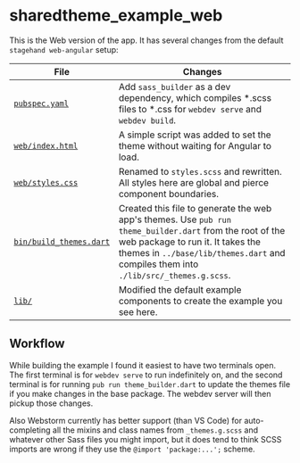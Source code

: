 # sharedtheme_example_web

This is the Web version of the app. It has several changes from the default `stagehand web-angular` setup:

File | Changes
-|-
[`pubspec.yaml`](pubspec.yaml) | Add `sass_builder` as a dev dependency, which compiles *.scss files to *.css for `webdev serve` and `webdev build`.
[`web/index.html`](web/index.html) | A simple script was added to set the theme without waiting for Angular to load.
[`web/styles.css`](web/styles.scss) | Renamed to `styles.scss` and rewritten. All styles here are global and pierce component boundaries.
[`bin/build_themes.dart`](bin/build_themes.dart) | Created this file to generate the web app's themes. Use `pub run theme_builder.dart` from the root of the web package to run it. It takes the themes in `../base/lib/themes.dart` and compiles them into `./lib/src/_themes.g.scss`.
[`lib/`](lib/) | Modified the default example components to create the example you see here.

## Workflow

While building the example I found it easiest to have two terminals open. The first terminal is for `webdev serve` to run indefinitely on, and the second terminal is for running `pub run theme_builder.dart` to update the themes file if you make changes in the base package. The webdev server will then pickup those changes.

Also Webstorm currently has better support (than VS Code) for auto-completing all the mixins and class names from `_themes.g.scss` and whatever other Sass files you might import, but it does tend to think SCSS imports are wrong if they use the `@import 'package:...';` scheme.